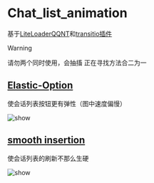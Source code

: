 # Chat_list_animation
基于[LiteLoaderQQNT](https://github.com/LiteLoaderQQNT/LiteLoaderQQNT)和[transitio插件](https://github.com/PRO-2684/transitio)
>[!WARNING]
>请勿两个同时使用，会抽搐
>正在寻找方法合二为一

## [Elastic-Option](https://github.com/naahi-i/LiteLoaderQQNT-Transitio-Elastic-Option/blob/main/Elastic%20Option.css)
使会话列表按钮更有弹性（图中速度偏慢）

![show](https://github.com/naahi-i/LiteLoaderQQNT-Transitio-Elastic-Option/blob/fdbfa960a6853866126ec726eac46f0341ac7184/image/Elastic%20Option.gif)

## [smooth insertion](https://github.com/naahi-i/LiteLoaderQQNT-Transitio-Chat-list-animation/blob/main/smooth%20insertion.css)
使会话列表的刷新不那么生硬

![show](https://github.com/naahi-i/LiteLoaderQQNT-Transitio-Chat-list-animation/blob/c5b1a91c72394e27a434dfe76c68de4c10541cdc/image/smooth%20insertion.gif)
